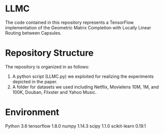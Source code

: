 # LLMC
The code contained in this repository represents a TensorFlow implementation of the Geometric Matrix Completion with Locally Linear Routing between Capsules.

# Repository Structure
The repository is organized in as follows:
1. A python script (LLMC.py) we exploited for realizing the experiments depicted in the paper.
2. A folder for datasets we used including Netflix, Movielens 10M, 1M, and 100K, Douban, Flixster and Yahoo Music.

# Environment
Python 3.6
tensorflow 1.8.0
numpy 1.14.3
scipy 1.1.0
scikit-learn 0.19.1
